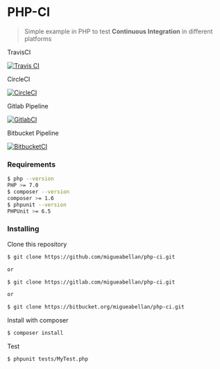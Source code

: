 # PHP-CI

> Simple example in PHP to test **Continuous Integration** in different platforms

TravisCI

[![Travis CI](https://travis-ci.org/migueabellan/php-ci.svg?branch=master)](https://travis-ci.org/migueabellan/php-ci)

CircleCI

[![CircleCI](https://circleci.com/gh/migueabellan/php-ci/tree/master.svg?style=svg)](https://circleci.com/gh/migueabellan/php-ci/tree/master)

Gitlab Pipeline

[![GitlabCI](https://gitlab.com/migueabellan/php-ci/badges/master/pipeline.svg)](https://gitlab.com/migueabellan/php-ci/commits/master)

Bitbucket Pipeline

[![BitbucketCI](https://img.shields.io/bitbucket/pipelines/migueabellan/php-ci.svg)](https://bitbucket.org/migueabellan/php-ci/addon/pipelines/home#!/)


### Requirements

```sh
$ php --version
PHP >= 7.0
$ composer --version
composer >= 1.6
$ phpunit --version
PHPUnit >= 6.5
```



### Installing

Clone this repository

```sh
$ git clone https://github.com/migueabellan/php-ci.git

or 

$ git clone https://gitlab.com/migueabellan/php-ci.git

or

$ git clone https://bitbucket.org/migueabellan/php-ci.git
```

Install with composer

```sh
$ composer install
```

Test

```sh
$ phpunit tests/MyTest.php
```